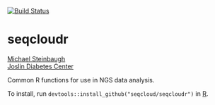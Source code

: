 [![Build Status](https://travis-ci.org/seqcloud/seqcloudr.svg?branch=master)](https://travis-ci.org/seqcloud/seqcloudr)

# seqcloudr

[Michael Steinbaugh](http://mike.steinbaugh.com)<br />
[Joslin Diabetes Center](http://www.joslin.org)

Common R functions for use in NGS data analysis.

To install, run `devtools::install_github("seqcloud/seqcloudr")` in [R](https://www.r-project.org).
